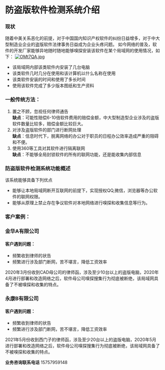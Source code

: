 # 防盗版软件检测系统介绍
### 现状
随着中美关系恶化的前提，对于中国国内知识产权软件的纠纷日益增多，对于中大型制造业企业的盗版软件法律事务日益成为企业头疼问题。
如今网络的普及，软件的开发厂家能够异地随时随地能够嗅探安装该软件在某个局域网的使用情况，如下：
[![OMt7QA.jpg](https://s1.ax1x.com/2022/05/07/OMt7QA.jpg)](https://imgtu.com/i/OMt7QA)
- 该局域网内部该类软件内安装了几台电脑
- 该类软件几时几分在使用和该计算机以什么名称在使用
- 该类软件安装的时间和使用了多长时间
- 使用该软件完成了多少版本图纸和生产资料

### 一般传统方法：
1. 置之不顾，忽视任何律师通告<br>
**缺点**：可能性赔偿6-10倍软件费用的赔偿金额，中大型制造型企业涉及的盗版软件数量比较多，赔偿金额比较巨大。
2. 对涉及盗版软件的部门进行断网处理<br>
**缺点**：信息时代下，脱离网络的办公对于职员的日程办公效率造成严重的阻碍和不便。
3. 使用360等工具对其软件进行隔离联网<br>
**缺点**：不能够全局封锁软件的所有的联网功能，还是能收集内部信息
### 防盗版软件检测系统功能概述
该系统能够具备下列优点
- 能够让本地局域网断开互联网的前提下，实现授权QQ,微信，浏览器等办公软件的联网权限。
- 能够从原理上禁止存在争议软件对本地网络进行嗅探和收集信息等行为。
### 客户案例：
### 金华A有限公司
#### 客户遇到问题：
- 频繁收到律师的状告
- 频繁进行涉及部门断网，苦不堪言，降低工资效率

2020年3月份收到CAD母公司的律师函，涉及至少10台以上的盗版电脑，2020年4月进行部署和改造网络之后，软件母公司嗅探搜集行为彻底被断绝，该局域网具备了不被嗅探和收集的特点。
### 永康B有限公司
#### 客户遇到问题：
- 频繁收到律师的状告
- 频繁进行涉及部门断网，苦不堪言，降低工资效率

2021年5月份收到西门子的律师函，涉及至少20台以上的盗版电脑，2020年5月进行部署和改造网络之后，软件母公司嗅探搜集行为彻底被断绝，该局域网具备了不被嗅探和收集的特点。

**业务咨询联系电话** 15757959148
